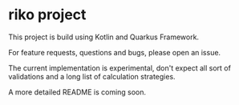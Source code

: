 # riko project

This project is build using Kotlin and Quarkus Framework.

For feature requests, questions and bugs, please open an issue.

The current implementation is experimental, don't expect all sort of validations and a long list of calculation strategies.
 
A more detailed README is coming soon.